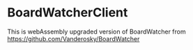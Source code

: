 # BoardWatcherClient
This is webAssembly upgraded version of BoardWatcher from https://github.com/Vanderosky/BoardWatcher
